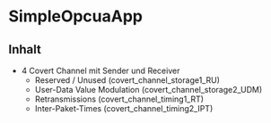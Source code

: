 # SimpleOpcuaApp

## Inhalt
- 4 Covert Channel mit Sender und Receiver
    - Reserved / Unused                 (covert_channel_storage1_RU)
    - User-Data Value Modulation        (covert_channel_storage2_UDM)
    - Retransmissions                   (covert_channel_timing1_RT)
    - Inter-Paket-Times                 (covert_channel_timing2_IPT)

